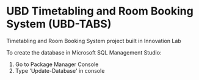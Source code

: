 # UBD Timetabling and Room Booking System (UBD-TABS)
Timetabling and Room Booking System project built in Innovation Lab

To create the database in Microsoft SQL Management Studio:
1. Go to Package Manager Console
2. Type 'Update-Database' in console
